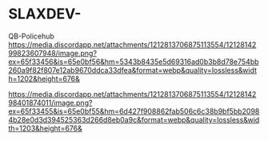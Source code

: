 # SLAXDEV-
QB-Policehub
https://media.discordapp.net/attachments/1212813706875113554/1212814299823607948/image.png?ex=65f33456&is=65e0bf56&hm=5343b8435e5d69316ad0b3b8d78e754bb260a9f82f807e12ab9670ddca33dfea&format=webp&quality=lossless&width=1202&height=676&


https://media.discordapp.net/attachments/1212813706875113554/1212814298401874011/image.png?ex=65f33455&is=65e0bf55&hm=6d427f908862fab506c6c38b9bf5bb20984b28e0d3d394525363d266d8eb0a9c&format=webp&quality=lossless&width=1203&height=676&
